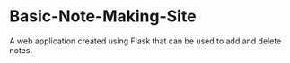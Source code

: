 # Basic-Note-Making-Site
 A web application created using Flask that can be used to add and delete notes.
